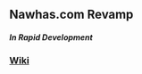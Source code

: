 ## Nawhas.com Revamp

##### In Rapid Development

### [Wiki](https://github.com/nawhas/nawhas-dot-com/wiki)
